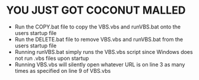 # YOU JUST GOT COCONUT MALLED

* Run the COPY.bat file to copy the VBS.vbs and runVBS.bat onto the users startup file
* Run the DELETE.bat file to remove VBS.vbs and runVBS.bat from the users startup file
* Running runVBS.bat simply runs the VBS.vbs script since Windows does not run .vbs files upon startup
* Running VBS.vbs will silently open whatever URL is on line 3 as many times as specified on line 9 of VBS.vbs
